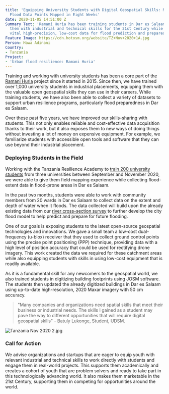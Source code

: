 ```yaml
---
title: 'Equipping University Students with Digital Geospatial Skills: More than 10,000
  Flood Data Points Mapped in Eight Weeks'
date: 2020-11-05 14:51:00 Z
Summary Text: 'Ramani Huria has been training students in Dar es Salaam and equipping
  them with industrial and technical skills for the 21st Century while generating
  vital high-precision, low-cost data for flood prediction and preparedness. '
Feature Image: https://cdn.hotosm.org/website/TZ+Nov+2020+1A.jpg
Person: Hawa Adinani
Country:
- Tanzania
Project:
- 'Urban flood resilience: Ramani Huria'
---
```


Training and working with university students has been a core part of the [Ramani Huria](https://ramanihuria.org/en/) project since it started in 2015. Since then, we have trained over 1,000 university students in industrial placements, equipping them with the valuable open geospatial skills they can use in their careers. While training students, we have also been able to collect a variety of datasets to support urban resilience programs, particularly flood preparedness in Dar es Salaam.

Over these past five years, we have improved our skills-sharing with students. This not only enables reliable and cost-effective data acquisition thanks to their work, but it also exposes them to new ways of doing things without investing a lot of money on expensive equipment. For example, we familiarize students with accessible open tools and software that they can use beyond their industrial placement. 

### Deploying Students in the Field

Working with the Tanzania Resilience Academy to [train 200 university students](https://ramanihuria.org/en/2020/09/29/ra-supports-200-university-students-to-gain-geospatial-digital-skills/) from three universities between September and November 2020, we were able to give them field mapping experience while collecting flood-extent data in flood-prone areas in Dar es Salaam. 

In the past two months, students were able to work with community members from 20 wards in Dar es Salaam to collect data on the extent and depth of water when it floods. The data collected will build upon the already existing data from our [river cross-section survey](https://medium.com/@omdtanzania/using-low-cost-equipment-to-gather-high-precision-data-for-flood-modeling-9a82fb6d3ac8) to further develop the city flood model to help predict and prepare for future flooding.

One of our goals is exposing students to the latest open-source geospatial technologies and innovations. We gave a small team a low-cost dual-frequency (u-blox) receiver that they used to collect ground control points using the precise point positioning (PPP) technique, providing data with a high level of position accuracy that could be used for rectifying drone imagery. This work created the data we required for these catchment areas while also equipping students with skills in using low-cost equipment that is readily available.

As it is a fundamental skill for any newcomers to the geospatial world, we also trained students in digitizing building footprints using JOSM software. The students then updated the already digitized buildings in Dar es Salaam using up-to-date high-resolution, 2020 Maxar imagery with 50 cm accuracy.

> "Many companies and organizations need spatial skills that meet their business or industrial needs. The skills I gained as a student may pave the way to different opportunities that will require digital geospatial skills" - Batuly Lukonge, Student, UDSM.

![Tanzania Nov 2020 2.jpg](https://cdn.hotosm.org/website/Tanzania+Nov+2020+2.jpg)

### Call for Action

We advise organizations and startups that are eager to equip youth with relevant industrial and technical skills to work directly with students and engage them in real-world projects. This supports them academically and creates a cohort of youth that are problem solvers and ready to take part in this technologically advancing world. It also makes them marketable in the 21st Century, supporting them in competing for opportunities around the world.
